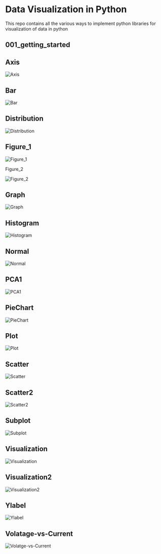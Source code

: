 # Data Visualization in Python

This repo contains all the various ways to implement python libraries for visualization of data in python

## 001_getting_started


## Axis

![Axis](https://github.com/Anushka-Bhowmick/matplotlib/assets/76967222/46b72fb1-9ef6-4e1d-9b1c-02c6ce81330b)

## Bar

![Bar](https://github.com/Anushka-Bhowmick/matplotlib/assets/76967222/24a536d0-a519-4397-89e3-04f960ccb62c)

## Distribution

![Distribution](https://github.com/Debaditya-Som/Data-Visualization-in-Python/assets/130753205/05f66fef-4620-443e-8c92-919f77bc58b5)

## Figure_1

![Figure_1](https://github.com/Anushka-Bhowmick/matplotlib/assets/76967222/45f11522-dab9-4eff-9add-c6d95f2e3fe6)

Figure_2

![Figure_2](https://github.com/Anushka-Bhowmick/matplotlib/assets/76967222/9ab8c8e7-768b-469b-818f-328a51b3ea49)

## Graph

![Graph](https://github.com/Anushka-Bhowmick/matplotlib/assets/76967222/861e13b8-e5bf-47d4-b194-aba310b15124)

## Histogram

![Histogram](https://github.com/Anushka-Bhowmick/matplotlib/assets/76967222/5bebe6e5-0d0d-415e-a242-d0de4c7f6f51)

## Normal

![Normal](https://github.com/Anushka-Bhowmick/matplotlib/assets/76967222/6c98a5d7-a915-4955-81bd-43e69d932dab)

## PCA1

![PCA1](https://github.com/Anushka-Bhowmick/matplotlib/assets/76967222/3bf3be39-721a-43ae-b293-95eb4596691c)

## PieChart

![PieChart](https://github.com/Anushka-Bhowmick/matplotlib/assets/76967222/e996ebaf-fd27-4819-9ddd-0dedc911459e)

## Plot

![Plot](https://github.com/Anushka-Bhowmick/matplotlib/assets/76967222/f51672f4-9a3d-4ba7-9240-4b265fe4b463)

## Scatter

![Scatter](https://github.com/Anushka-Bhowmick/matplotlib/assets/76967222/18b42153-f91d-4a99-948c-59667c12d97a)

## Scatter2

![Scatter2](https://github.com/Anushka-Bhowmick/matplotlib/assets/76967222/4f14d4a5-fa57-472c-ad14-6c356e001c12)

## Subplot

![Subplot](https://github.com/Anushka-Bhowmick/matplotlib/assets/76967222/55ccb1bd-0bb3-41d8-a7d1-e0a6eece2ba7)

## Visualization

![Visualization](https://github.com/Anushka-Bhowmick/matplotlib/assets/76967222/af4341c1-130b-4df3-a804-c60c68fe1f9a)

## Visualization2

![Visualization2](https://github.com/Anushka-Bhowmick/matplotlib/assets/76967222/15b0b6ea-7a69-4066-9794-e0b0a5c6f81e)

## Ylabel

![Ylabel](https://github.com/Anushka-Bhowmick/matplotlib/assets/76967222/9016c3b8-3866-426d-9cef-1571113daf51)

## Volatage-vs-Current

![Volatge-vs-Current](https://github.com/Shinjan-saha/Data-Visualization-in-Python/blob/main/output_plots/Volatge-vs-Current.png)
